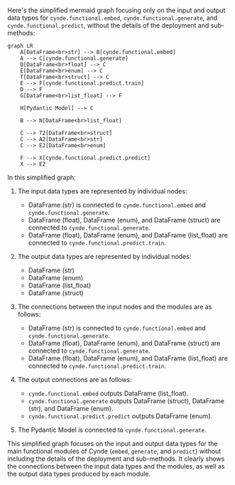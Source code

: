 Here's the simplified mermaid graph focusing only on the input and output data types for `cynde.functional.embed`, `cynde.functional.generate`, and `cynde.functional.predict`, without the details of the deployment and sub-methods:

```mermaid
graph LR
    A[DataFrame<br>str] --> B[cynde.functional.embed]
    A --> C[cynde.functional.generate]
    D[DataFrame<br>float] --> C
    E[DataFrame<br>enum] --> C
    T[DataFrame<br>struct] --> C
    E --> F[cynde.functional.predict.train]
    D --> F
    G[DataFrame<br>list_float] --> F

    H[Pydantic Model] --> C

    B --> N[DataFrame<br>list_float]

    C --> T2[DataFrame<br>struct]
    C --> A2[DataFrame<br>str]
    C --> E2[DataFrame<br>enum]

    F --> X[cynde.functional.predict.predict]
    X --> E2
```

In this simplified graph:

1. The input data types are represented by individual nodes:
   - DataFrame (str) is connected to `cynde.functional.embed` and `cynde.functional.generate`.
   - DataFrame (float), DataFrame (enum), and DataFrame (struct) are connected to `cynde.functional.generate`.
   - DataFrame (float), DataFrame (enum), and DataFrame (list_float) are connected to `cynde.functional.predict.train`.

2. The output data types are represented by individual nodes:
   - DataFrame (str)
   - DataFrame (enum)
   - DataFrame (list_float)
   - DataFrame (struct)

3. The connections between the input nodes and the modules are as follows:
   - DataFrame (str) is connected to `cynde.functional.embed` and `cynde.functional.generate`.
   - DataFrame (float), DataFrame (enum), and DataFrame (struct) are connected to `cynde.functional.generate`.
   - DataFrame (float), DataFrame (enum), and DataFrame (list_float) are connected to `cynde.functional.predict.train`.

4. The output connections are as follows:
   - `cynde.functional.embed` outputs DataFrame (list_float).
   - `cynde.functional.generate` outputs DataFrame (struct), DataFrame (str), and DataFrame (enum).
   - `cynde.functional.predict.predict` outputs DataFrame (enum).

5. The Pydantic Model is connected to `cynde.functional.generate`.

This simplified graph focuses on the input and output data types for the main functional modules of Cynde (`embed`, `generate`, and `predict`) without including the details of the deployment and sub-methods. It clearly shows the connections between the input data types and the modules, as well as the output data types produced by each module.